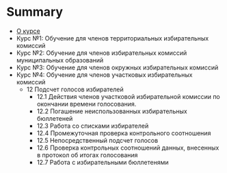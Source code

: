 # Summary

* [О курсе](README.md)
* Курс №1: Обучение для членов территориальных избирательных комиссий
* Курс №2: Обучение для членов избирательных комиссий муниципальных образований
* Курс №3: Обучение для членов окружных избирательных комиссий
* Курс №4: Обучение для членов участковых избирательных комиссий
  * 12 Подсчет голосов избирателей
    * 12.1 Действия членов участковой избирательной комиссии по окончании  времени голосования.
    * 12.2 Погашение неиспользованных избирательных бюллетеней
    * 12.3 Работа со списками избирателей
    * 12.4 Промежуточная проверка контрольного соотношения
    * 12.5 Непосредственный подсчет голосов 
    * 12.6 Проверка контрольных соотношений данных, внесенных в протокол об итогах  голосования
    * 12.7 Работа с избирательными бюллетенями



